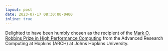 ```yaml
---
layout: post
date: 2023-07-17 08:30:00-0400
inline: true
---
```


Delighted to have been humbly chosen as the recipient of the [Mark O. Robbins Prize in High Performance Computing](https://www.arch.jhu.edu/2023-robbins-prize-recipients/) from the Advanced Research Computing at Hopkins (ARCH) at Johns Hopkins University.

